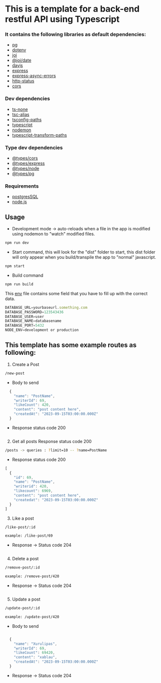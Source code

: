 # This is a template for a back-end restful API using Typescript

### It contains the following libraries as default dependencies:

- [pg](https://www.npmjs.com/package/pg)
- [dotenv](https://www.npmjs.com/package/dotenv)
- [joi](https://www.npmjs.com/package/joi)
- [@joi/date](https://www.npmjs.com/package/@joi/date)
- [dayjs](https://www.npmjs.com/package/dayjs)
- [express](https://www.npmjs.com/package/express)
- [express-async-errors](https://www.npmjs.com/package/express-async-errors)
- [http-status](https://www.npmjs.com/package/http-status)
- [cors](https://www.npmjs.com/package/cors)
### Dev dependencies
- [ts-none](https://www.npmjs.com/package/ts-node)
- [tsc-alias](https://www.npmjs.com/package/tsc-alias)
- [tsconfig-paths](https://www.npmjs.com/package/tsconfig-paths)
- [typescript](https://www.npmjs.com/package/typescript)
- [nodemon](https://www.npmjs.com/package/nodemon)
- [typescript-transform-paths](https://www.npmjs.com/package/typescript-transform-paths)
### Type dev dependencies
- [@types/cors](https://www.npmjs.com/package/@types/cors)
- [@types/express](https://www.npmjs.com/package/@types/express)
- [@types/node](https://www.npmjs.com/package/@types/node)
- [@types/pg](https://www.npmjs.com/package/@types/pg)


### Requirements

- [postgresSQL](https://www.postgresql.org/)
- [node.js](https://nodejs.org/en)

## Usage

- Development mode -> auto-reloads when a file in the app is modified using nodemon to "watch" modified files.

```bash
npm run dev
```

- Start command, this will look for the "dist" folder to start, this dist folder will only appear when you build/transpile the app to "normal" javascript.

```bash
npm start
```

- Build command

```bash
npm run build
```

This [env](./.env.example) file contains some field that you have to fill up with the correct data.

```javascript
DATABASE_URL=yourbaseurl.something.com
DATABASE_PASSWORD=123543436
DATABASE_USER=user
DATABASE_NAME=databasename
DATABASE_PORT=5432
NODE_ENV=development or production
```

## This template has some example routes as following:

1. Create a Post

```bash
/new-post
```
- Body to send
```javascript
  {
    "name": "PostName",
    "writerId": 69,
    "likeCount": 420,
    "content": "post content here",
    "createdAt": "2023-09-15T03:00:00.000Z"
  }
```
- Response status code 200
```bash
```
2. Get all posts Response status code 200


```bash
/posts -> queries : ?limit=10 -- ?name=PostName
```
- Response status code 200

```javascript
[
  {
    "id": 69,
    "name": "PostName",
    "writerid": 420,
    "likecount": 6969,
    "content": "post content here",
    "createdat": "2023-09-15T03:00:00.000Z"
  }
]
```

3. Like a post


```bash
/like-post/:id

example: /like-post/69
```
- Response -> Status code 204
```javascript
```

4. Delete a post


```bash
/remove-post/:id

example: /remove-post/420
```
- Response -> Status code 204
```javascript
```

5. Update a post


```bash
/update-post/:id

example: /update-post/420
```
- Body to send
```javascript

  {
    "name": "Xurulipas",
    "writerId": 69,
    "likeCount": 69420,
    "content": "xablau",
    "createdAt": "2023-09-15T03:00:00.000Z"
  }
```
- Response -> Status code 204
```javascript
```